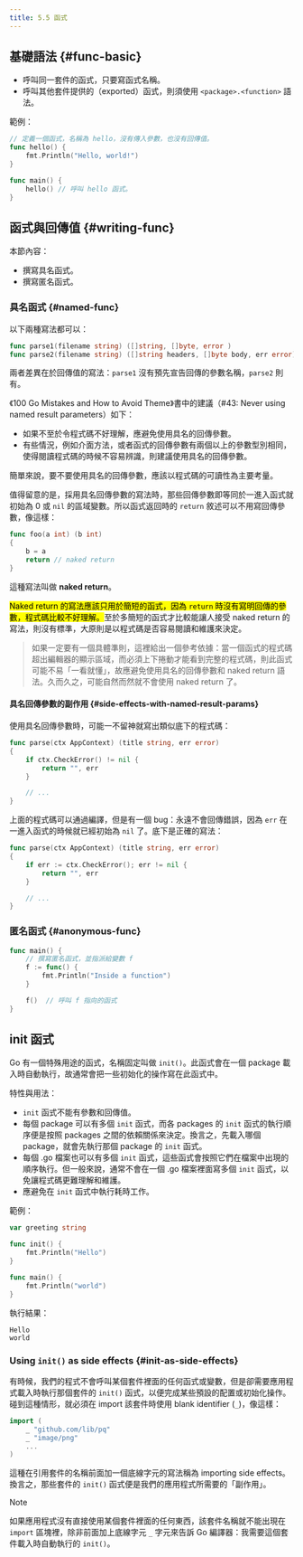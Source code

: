 ```yaml
---
title: 5.5 函式
---
```


## 基礎語法 {#func-basic}

- 呼叫同一套件的函式，只要寫函式名稱。
- 呼叫其他套件提供的（exported）函式，則須使用 `<package>.<function>` 語法。

範例：

```go
// 定義一個函式，名稱為 hello，沒有傳入參數，也沒有回傳值。
func hello() {
    fmt.Println("Hello, world!")
}

func main() {
    hello() // 呼叫 hello 函式。
}
```

## 函式與回傳值 {#writing-func}

本節內容：

- 撰寫具名函式。
- 撰寫匿名函式。

### 具名函式  {#named-func}

以下兩種寫法都可以：

```go
func parse1(filename string) ([]string, []byte, error )
func parse2(filename string) ([]string headers, []byte body, err error)
```

兩者差異在於回傳值的寫法：`parse1` 沒有預先宣告回傳的參數名稱，`parse2` 則有。

《100 Go Mistakes and How to Avoid Theme》書中的建議（#43: Never using named result parameters）如下：

- 如果不至於令程式碼不好理解，應避免使用具名的回傳參數。
- 有些情況，例如介面方法，或者函式的回傳參數有兩個以上的參數型別相同，使得閱讀程式碼的時候不容易辨識，則建議使用具名的回傳參數。

簡單來說，要不要使用具名的回傳參數，應該以程式碼的可讀性為主要考量。

值得留意的是，採用具名回傳參數的寫法時，那些回傳參數即等同於一進入函式就初始為 0 或 `nil` 的區域變數。所以函式返回時的 `return` 敘述可以不用寫回傳參數，像這樣：

```go
func foo(a int) (b int)
{
    b = a
    return // naked return
}
```

這種寫法叫做 **naked return**。

<mark>Naked return 的寫法應該只用於簡短的函式，因為 `return` 時沒有寫明回傳的參數，程式碼比較不好理解。</mark>至於多簡短的函式才比較能讓人接受 naked return 的寫法，則沒有標準，大原則是以程式碼是否容易閱讀和維護來決定。

> 如果一定要有一個具體準則，這裡給出一個參考依據：當一個函式的程式碼超出編輯器的顯示區域，而必須上下捲動才能看到完整的程式碼，則此函式可能不易「一看就懂」，故應避免使用具名的回傳參數和 naked return 語法。久而久之，可能自然而然就不會使用 naked return 了。

#### 具名回傳參數的副作用 {#side-effects-with-named-result-params}

使用具名回傳參數時，可能一不留神就寫出類似底下的程式碼：

```go
func parse(ctx AppContext) (title string, err error)
{
    if ctx.CheckError() != nil {
        return "", err
    }

    // ...
}
```

上面的程式碼可以通過編譯，但是有一個 bug：永遠不會回傳錯誤，因為 `err` 在一進入函式的時候就已經初始為 `nil` 了。底下是正確的寫法：

```go
func parse(ctx AppContext) (title string, err error)
{
    if err := ctx.CheckError(); err != nil {
        return "", err
    }

    // ...
}
```

### 匿名函式 {#anonymous-func}

```go
func main() {
    // 撰寫匿名函式，並指派給變數 f
    f := func() {
        fmt.Println("Inside a function")
    }

    f()  // 呼叫 f 指向的函式
}
```

## init 函式

Go 有一個特殊用途的函式，名稱固定叫做 `init()`。此函式會在一個 package 載入時自動執行，故通常會把一些初始化的操作寫在此函式中。

特性與用法：

- `init` 函式不能有參數和回傳值。
- 每個 package 可以有多個 `init` 函式，而各 packages 的 `init` 函式的執行順序便是按照 packages 之間的依賴關係來決定。換言之，先載入哪個 package，就會先執行那個 package 的 `init` 函式。
- 每個 .go 檔案也可以有多個 `init` 函式，這些函式會按照它們在檔案中出現的順序執行。但一般來說，通常不會在一個 .go 檔案裡面寫多個 `init` 函式，以免讓程式碼更難理解和維護。
- 應避免在 `init` 函式中執行耗時工作。

範例：

```go
var greeting string

func init() {
    fmt.Println("Hello")
}

func main() {
    fmt.Println("world")
}
```

執行結果：

```text
Hello
world
```

### Using `init()` as side effects {#init-as-side-effects}

有時候，我們的程式不會呼叫某個套件裡面的任何函式或變數，但是卻需要應用程式載入時執行那個套件的 `init()` 函式，以便完成某些預設的配置或初始化操作。碰到這種情形，就必須在 import 該套件時使用 blank identifier (`_`)，像這樣：

```go
import (
    _ "github.com/lib/pq"
    _ "image/png"
    ...
)
```

這種在引用套件的名稱前面加一個底線字元的寫法稱為 importing side effects。換言之，那些套件的 `init()` 函式便是我們的應用程式所需要的「副作用」。

> [!note]
> 如果應用程式沒有直接使用某個套件裡面的任何東西，該套件名稱就不能出現在 `import` 區塊裡，除非前面加上底線字元 `_` 字元來告訴 Go 編譯器：我需要這個套件載入時自動執行的 `init()`。
